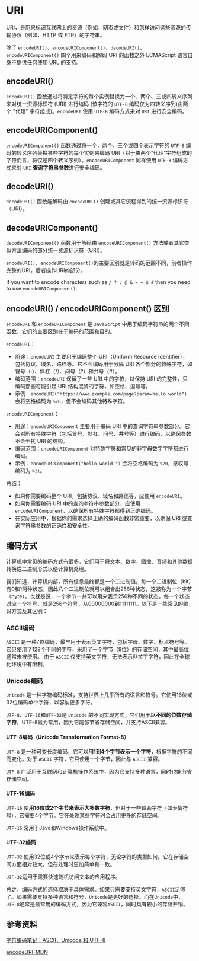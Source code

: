 # URI

URI，是用来标识互联网上的资源（例如，网页或文件）和怎样访问这些资源的传输协议（例如，HTTP 或 FTP）的字符串。

除了 `encodeURI()`、`encodeURIComponent()`、`decodeURI()`、`encodeURIComponent()` 四个用来编码和解码 URI 的函数之外 ECMAScript 语言自身不提供任何使用 URL 的支持。

## encodeURI()

`encodeURI()` 函数通过将特定字符的每个实例替换为一个、两个、三或四转义序列来对统一资源标识符 (URI) 进行编码 (该字符的 `UTF-8` 编码仅为四转义序列)由两个 "代理" 字符组成)。`encodeURI` 使用 `UTF-8` 编码方式来对 `URI` 进行安全编码。

## encodeURIComponent()

`encodeURIComponent()` 函数通过将一个，两个，三个或四个表示字符的 `UTF-8` 编码的转义序列替换某些字符的每个实例来编码 URI（对于由两个“代理”字符组成的字符而言，将仅是四个转义序列）。`encodeURIComponent` 同样使用 `UTF-8` 编码方式来对 `URI` **查询字符串参数**进行安全编码。

## decodeURI()

`decodeURI()` 函数能解码由 `encodeURI()` 创建或其它流程得到的统一资源标识符（URI）。

## decodeURIComponent()

`decodeURIComponent()` 函数用于解码由 `encodeURIComponent()` 方法或者其它类似方法编码的部分统一资源标识符（URI）。

`encodeURI()`、`encodeURIComponent()`的主要区别就是转码的范围不同，前者操作完整的URI，后者操作URI的部分。

If you want to encode characters such as `/ ? : @ & = + $ #` then you need to use `encodeURIComponent()`.

## encodeURI() / encodeURIComponent() 区别

`encodeURI` 和 `encodeURIComponent` 是 `JavaScript` 中用于编码字符串的两个不同函数，它们的主要区别在于编码的范围和目的。

`encodeURI`：

- 用途：`encodeURI` 主要用于编码整个 URI（Uniform Resource Identifier），包括协议、域名、路径等。它不会编码用于分隔 URI 各个部分的特殊字符，如冒号（:）、斜杠（/）、问号（?）和井号（#）。
- 编码范围：`encodeURI` 保留了一些 URI 中的字符，以保持 URI 的完整性，只编码那些可能引起 URI 结构混淆的字符，如空格、逗号等。
- 示例：`encodeURI("https://www.example.com/page?param=hello world")` 会将空格编码为 `%20`，但不会编码其他特殊字符。

`encodeURIComponent`：

- 用途：`encodeURIComponent` 主要用于编码 URI 中的查询字符串参数部分。它会对所有特殊字符（包括冒号、斜杠、问号、井号等）进行编码，以确保参数不会干扰 URI 的结构。
- 编码范围：`encodeURIComponent` 对特殊字符和常见的非字母数字字符都进行编码。
- 示例：`encodeURIComponent("hello world!")` 会将空格编码为 `%20`，感叹号编码为 `%21`。

总结：

- 如果你需要编码整个 URI，包括协议、域名和路径等，应使用 `encodeURI`。
- 如果你需要编码 URI 中的查询字符串参数部分，应使用 `encodeURIComponent`，以确保所有特殊字符都得到正确编码。
- 在实际应用中，根据你的需求选择正确的编码函数非常重要，以确保 URI 或查询字符串参数的正确性和安全性。

## 编码方式

计算机中常见的编码方式有很多，它们用于将文本、数字、图像、音频和其他数据转换成二进制形式以便计算机处理。

我们知道，计算机内部，所有信息最终都是一个二进制值。每一个二进制位（bit）有0和1两种状态，因此八个二进制位就可以组合出256种状态，这被称为一个字节（byte）。也就是说，一个字节一共可以用来表示256种不同的状态，每一个状态对应一个符号，就是256个符号，从00000000到11111111。以下是一些常见的编码方式及其区别：

### ASCII编码

`ASCII` 是一种7位编码，最早用于表示英文字符，包括字母、数字、标点符号等。它只使用了128个不同的字符，采用了一个字节（8位）的存储空间，其中最高位通常未被使用。
由于 `ASCII` 仅支持英文字符，无法表示非拉丁字符，因此在全球化环境中有限制。

### Unicode编码

`Unicode` 是一种字符编码标准，支持世界上几乎所有的语言和符号。它使用16位或32位编码单个字符，以容纳更多字符。

`UTF-8`、`UTF-16`和`UTF-32`是 `Unicode` 的不同实现方式，它们用于**以不同的位数存储字符**，UTF-8最为常用，因为它能够节省存储空间，并支持ASCII兼容。

#### UTF-8编码（Unicode Transformation Format-8）

`UTF-8` 是一种可变长度编码，它可以**用1到4个字节表示一个字符**，根据字符的不同而变化。对于 `ASCII` 字符，它只使用一个字节，因此与 `ASCII` 兼容。

`UTF-8` 广泛用于互联网和计算机操作系统中，因为它支持多种语言，同时也能节省存储空间。

#### UTF-16编码

`UTF-16` 使**用16位或2个字节来表示大多数字符**，但对于一些辅助字符（如表情符号），它需要4个字节。它在处理某些字符时会占用更多的存储空间。

`UTF-16` 常用于Java和Windows操作系统中。

#### UTF-32编码

`UTF-32` 使用32位或4个字节来表示每个字符，无论字符的类型如何。它在存储空间方面相对较大，但在处理时更加简单和一致。

`UTF-32`适用于需要快速随机访问文本的应用程序。

总之，编码方式的选择取决于具体需求。如果只需要支持英文字符，`ASCII`足够了。如果需要支持多种语言和符号，`Unicode`是更好的选择。而在`Unicode`中，`UTF-8`通常是最常用的编码方式，因为它兼容`ASCII`，同时具有较小的存储开销。

## 参考资料

[字符编码笔记：ASCII，Unicode 和 UTF-8](https://www.ruanyifeng.com/blog/2007/10/ascii_unicode_and_utf-8.html)

[encodeURI-MDN](https://developer.mozilla.org/en-US/docs/Web/JavaScript/Reference/Global_Objects/encodeURI)
